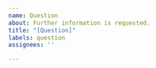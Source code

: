 ```yaml
---
name: Question
about: Further information is requested.
title: "[Question]"
labels: question
assignees: ''

---
```



